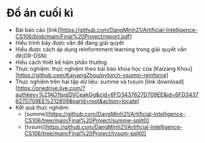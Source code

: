 # Đồ án cuối kì
* Bài báo cáo [link][https://github.com/DangMinh21/Artificial-Intelligence-CS106/blob/main/Final%20Project/report.pdf]
* Hiểu trình bày được vấn đề đang giải quyết
* Hiểu được cách áp dụng reinformment learning trong giải quyết vấn đề(DR-DSN)
* Hiểu cách thiết kế hàm phần thưởng 
* Thực nghiệm: thực nghiệm theo bài báo khoa học của [Kaizang Khou][https://github.com/KaiyangZhou/pytorch-vsumm-reinforce]
* Thực nghiệm trên hai tập dữ liệu: summe và tvsum [link download][https://onedrive.live.com/?authkey=%21AO1tsqjDVCeakGg&cid=6FD3437627D709EE&id=6FD3437627D709EE%212809&parId=root&action=locate]
* Kết quả thực nghiệm:
  * [summe][https://github.com/DangMinh21/Artificial-Intelligence-CS106/tree/main/Final%20Project/summe-split0]
  * [tvsum][https://github.com/DangMinh21/Artificial-Intelligence-CS106/tree/main/Final%20Project/tvsum-split0]
